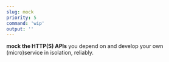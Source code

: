 ```yaml
---
slug: mock
priority: 5
command: 'wip'
output: ''
---
```

**mock the HTTP(S) APIs** you depend on and develop your own (micro)service in isolation, reliably.
